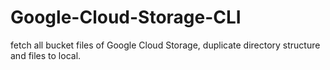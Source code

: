# Google-Cloud-Storage-CLI
fetch all bucket files of Google Cloud Storage, duplicate directory structure and files to local.
